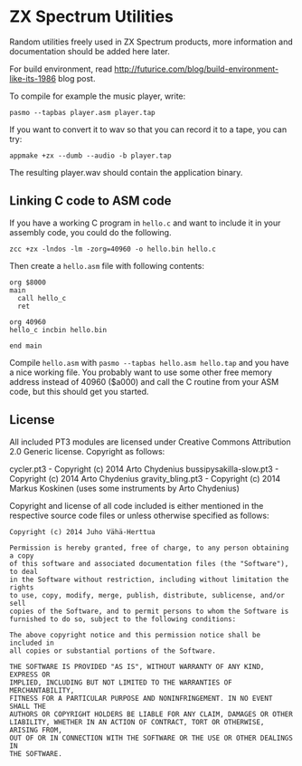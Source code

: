 ZX Spectrum Utilities
=====================

Random utilities freely used in ZX Spectrum products, more information and
documentation should be added here later.

For build environment, read
http://futurice.com/blog/build-environment-like-its-1986 blog post.

To compile for example the music player, write:

`pasmo --tapbas player.asm player.tap`

If you want to convert it to wav so that you can record it to a tape, you can
try:

`appmake +zx --dumb --audio -b player.tap`

The resulting player.wav should contain the application binary.

Linking C code to ASM code
--------------------------

If you have a working C program in `hello.c` and want to include it in your
assembly code, you could do the following.

`zcc +zx -lndos -lm -zorg=40960 -o hello.bin hello.c`

Then create a `hello.asm` file with following contents:

```
org $8000
main
  call hello_c
  ret

org 40960
hello_c incbin hello.bin

end main
```

Compile `hello.asm` with `pasmo --tapbas hello.asm hello.tap` and you have a
nice working file. You probably want to use some other free memory address
instead of 40960 ($a000) and call the C routine from your ASM code, but this
should get you started.

License
-------

All included PT3 modules are licensed under Creative Commons Attribution 2.0
Generic license. Copyright as follows:

cycler.pt3 - Copyright (c) 2014 Arto Chydenius
bussipysakilla-slow.pt3 - Copyright (c) 2014 Arto Chydenius
gravity_bling.pt3 - Copyright (c) 2014 Markus Koskinen
                    (uses some instruments by Arto Chydenius)

Copyright and license of all code included is either mentioned in the respective
source code files or unless otherwise specified as follows:

```
Copyright (c) 2014 Juho Vähä-Herttua

Permission is hereby granted, free of charge, to any person obtaining a copy
of this software and associated documentation files (the "Software"), to deal
in the Software without restriction, including without limitation the rights
to use, copy, modify, merge, publish, distribute, sublicense, and/or sell
copies of the Software, and to permit persons to whom the Software is
furnished to do so, subject to the following conditions:

The above copyright notice and this permission notice shall be included in
all copies or substantial portions of the Software.

THE SOFTWARE IS PROVIDED "AS IS", WITHOUT WARRANTY OF ANY KIND, EXPRESS OR
IMPLIED, INCLUDING BUT NOT LIMITED TO THE WARRANTIES OF MERCHANTABILITY,
FITNESS FOR A PARTICULAR PURPOSE AND NONINFRINGEMENT. IN NO EVENT SHALL THE
AUTHORS OR COPYRIGHT HOLDERS BE LIABLE FOR ANY CLAIM, DAMAGES OR OTHER
LIABILITY, WHETHER IN AN ACTION OF CONTRACT, TORT OR OTHERWISE, ARISING FROM,
OUT OF OR IN CONNECTION WITH THE SOFTWARE OR THE USE OR OTHER DEALINGS IN
THE SOFTWARE.
```
